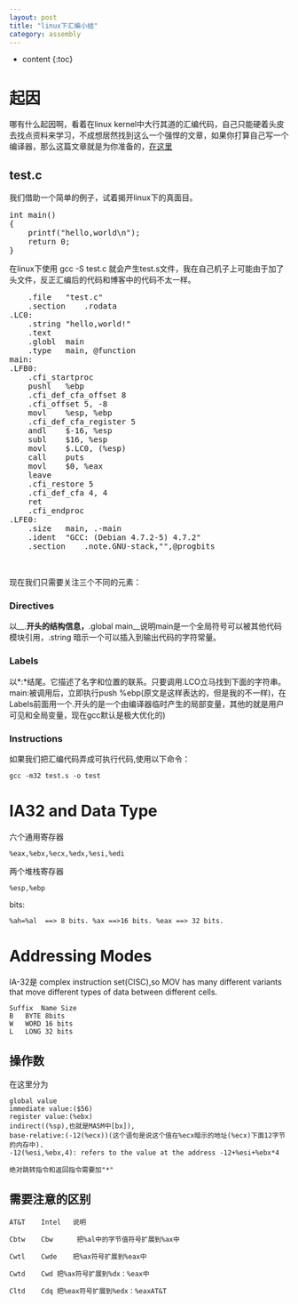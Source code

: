 ```yaml
---
layout: post
title: "linux下汇编小结"
category: assembly 
---
```


* content
{:toc}

# 起因
哪有什么起因啊，看着在linux kernel中大行其道的汇编代码，自己只能硬着头皮去找点资料来学习，不成想居然找到这么一个强悍的文章，如果你打算自己写一个编译器，那么这篇文章就是为你准备的，[在这里](http://www3.nd.edu/~dthain/courses/cse40243/fall2008/ia32-intro.html)

## test.c
我们借助一个简单的例子，试着揭开linux下的真面目。
<pre>
int main()
{
	printf("hello,world\n");
	return 0;
}
</pre>
在linux下使用 gcc -S test.c 就会产生test.s文件，我在自己机子上可能由于加了头文件，反正汇编后的代码和博客中的代码不太一样。
<pre>
	.file	"test.c"
	.section	.rodata
.LC0:
	.string	"hello,world!"
	.text
	.globl	main
	.type	main, @function
main:
.LFB0:
	.cfi_startproc
	pushl	%ebp
	.cfi_def_cfa_offset 8
	.cfi_offset 5, -8
	movl	%esp, %ebp
	.cfi_def_cfa_register 5
	andl	$-16, %esp
	subl	$16, %esp
	movl	$.LC0, (%esp)
	call	puts
	movl	$0, %eax
	leave
	.cfi_restore 5
	.cfi_def_cfa 4, 4
	ret
	.cfi_endproc
.LFE0:
	.size	main, .-main
	.ident	"GCC: (Debian 4.7.2-5) 4.7.2"
	.section	.note.GNU-stack,"",@progbits


</pre>
现在我们只需要关注三个不同的元素：

### Directives
以__.__开头的结构信息，__.global main__说明main是一个全局符号可以被其他代码模块引用，.string 暗示一个可以插入到输出代码的字符常量。

### Labels
以*:*结尾。它描述了名字和位置的联系。只要调用.LCO立马找到下面的字符串。main:被调用后，立即执行push %ebp(原文是这样表达的，但是我的不一样)，在Labels前面用一个.开头的是一个由编译器临时产生的局部变量，其他的就是用户可见和全局变量，现在gcc默认是极大优化的)

### Instructions

如果我们把汇编代码弄成可执行代码,使用以下命令：
	
	gcc -m32 test.s -o test

# IA32 and Data Type
六个通用寄存器	
	
	%eax,%ebx,%ecx,%edx,%esi,%edi
 
两个堆栈寄存器

	%esp,%ebp

bits:

	%ah=%al  ==> 8 bits. %ax ==>16 bits. %eax ==> 32 bits.

# Addressing Modes
IA-32是 complex instruction set(CISC),so MOV has many different variants that move different types of data between different cells.
	
	Suffix	Name Size
	B	BYTE 8bits
	W	WORD 16 bits
	L	LONG 32 bits

## 操作数
在这里分为 

	global value
	immediate value:($56)
	register value:(%ebx)
	indirect((%sp),也就是MASM中[bx]),
	base-relative:(-12(%ecx))(这个语句是说这个值在%ecx暗示的地址(%ecx)下面12字节的内存中). 
	-12(%esi,%ebx,4): refers to the value at the address -12+%esi+%ebx*4

	绝对跳转指令和返回指令需要加"*"

## 需要注意的区别

	AT&T	Intel	说明

	Cbtw	Cbw      把%al中的字节值符号扩展到%ax中

	Cwtl	Cwde	把%ax符号扩展到%eax中

	Cwtd	Cwd	把%ax符号扩展到%dx：%eax中

	Cltd	Cdq	把%eax符号扩展到%edx：%eaxAT&T
	

